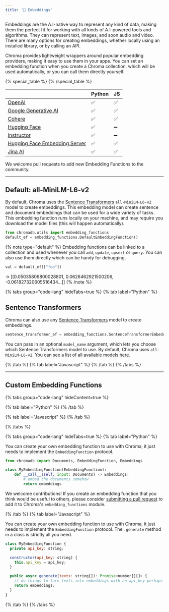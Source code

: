 ```yaml
---
title: '🧬 Embeddings'
---
```


Embeddings are the A.I-native way to represent any kind of data, making them the perfect fit for working with all kinds of A.I-powered tools and algorithms. They can represent text, images, and soon audio and video. There are many options for creating embeddings, whether locally using an installed library, or by calling an API.

Chroma provides lightweight wrappers around popular embedding providers, making it easy to use them in your apps. You can set an embedding function when you create a Chroma collection, which will be used automatically, or you can call them directly yourself.

{% special_table %}
{% /special_table %}

|              | Python | JS |
|--------------|-----------|---------------|
| [OpenAI](/integrations/openai) | ✅  | ✅ |
| [Google Generative AI](/integrations/google-gemini) | ✅  | ✅ |
| [Cohere](/integrations/cohere) | ✅  | ✅ |
| [Hugging Face](/integrations/hugging-face) | ✅  | ➖ |
| [Instructor](/integrations/instructor) | ✅  | ➖ |
| [Hugging Face Embedding Server](/integrations/hugging-face-server) | ✅  | ✅ |
| [Jina AI](/integrations/jinaai) | ✅  | ✅ |

We welcome pull requests to add new Embedding Functions to the community.

***

## Default: all-MiniLM-L6-v2

By default, Chroma uses the [Sentence Transformers](https://www.sbert.net/) `all-MiniLM-L6-v2` model to create embeddings. This embedding model can create sentence and document embeddings that can be used for a wide variety of tasks. This embedding function runs locally on your machine, and may require you download the model files (this will happen automatically).

```python
from chromadb.utils import embedding_functions
default_ef = embedding_functions.DefaultEmbeddingFunction()
```

{% note type="default" %}
Embedding functions can be linked to a collection and used whenever you call `add`, `update`, `upsert` or `query`. You can also use them directly which can be handy for debugging.
```py
val = default_ef(["foo"])
```
-> [[0.05035809800028801, 0.0626462921500206, -0.061827320605516434...]]
{% /note %}


<!--
## Transformers.js

Chroma can use [Transformers.js](https://github.com/xenova/transformers.js) to create embeddings locally on the machine. Transformers uses the 'Xenova/all-MiniLM-L6-v2' model. Make sure you have installed Transformers.js by running ```npm install @xenova/transformers``` from the commandline.

```javascript
const {ChromaClient} = require('chromadb');
const client = new ChromaClient({path: "http://localhost:8000"});
const {TransformersEmbeddingFunction} = require('chromadb');
const embedder = new TransformersEmbeddingFunction();

(async () => {
    // create the collection called name
    const collection = await client.getOrCreateCollection({name: "name", embeddingFunction: embedder})

    // add documents to the collection
    await collection.add({
        ids: ["id1", "id2", "id3"],
        metadatas: [{"chapter": "3", "verse": "16"}, {"chapter": "3", "verse": "5"}, {"chapter": "29", "verse": "11"}],
        documents: ["lorem ipsum...", "doc2", "doc3"],
    })

    // query the collection
    const results = await collection.query({
        nResults: 2,
        queryTexts: ["lorem ipsum"]
    })
})();

``` -->

{% tabs group="code-lang" hideTabs=true %}
{% tab label="Python" %}

## Sentence Transformers

Chroma can also use any [Sentence Transformers](https://www.sbert.net/) model to create embeddings.

```python
sentence_transformer_ef = embedding_functions.SentenceTransformerEmbeddingFunction(model_name="all-MiniLM-L6-v2")
```

You can pass in an optional `model_name` argument, which lets you choose which Sentence Transformers model to use. By default, Chroma uses `all-MiniLM-L6-v2`. You can see a list of all available models [here](https://www.sbert.net/docs/pretrained_models.html).

{% /tab %}
{% tab label="Javascript" %}
{% /tab %}
{% /tabs %}


***


## Custom Embedding Functions

{% tabs group="code-lang" hideContent=true %}

{% tab label="Python" %}
{% /tab %}

{% tab label="Javascript" %}
{% /tab %}

{% /tabs %}

{% tabs group="code-lang" hideTabs=true %}
{% tab label="Python" %}

You can create your own embedding function to use with Chroma, it just needs to implement the `EmbeddingFunction` protocol.

```python
from chromadb import Documents, EmbeddingFunction, Embeddings

class MyEmbeddingFunction(EmbeddingFunction):
    def __call__(self, input: Documents) -> Embeddings:
        # embed the documents somehow
        return embeddings
```

We welcome contributions! If you create an embedding function that you think would be useful to others, please consider [submitting a pull request](https://github.com/chroma-core/chroma) to add it to Chroma's `embedding_functions` module.


{% /tab %}
{% tab label="Javascript" %}

You can create your own embedding function to use with Chroma, it just needs to implement the `EmbeddingFunction` protocol. The `.generate` method in a class is strictly all you need.

```javascript
class MyEmbeddingFunction {
  private api_key: string;

  constructor(api_key: string) {
    this.api_key = api_key;
  }

  public async generate(texts: string[]): Promise<number[][]> {
    // do things to turn texts into embeddings with an api_key perhaps
    return embeddings;
  }
}
```

{% /tab %}
{% /tabs %}